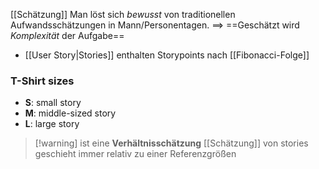 [[Schätzung]]
Man löst sich _bewusst_ von traditionellen Aufwandsschätzungen in Mann/Personentagen.
==> ==Geschätzt wird _Komplexität_ der Aufgabe== 

- [[User Story|Stories]] enthalten Storypoints nach [[Fibonacci-Folge]]

### T-Shirt sizes
- **S**: small story
- **M**: middle-sized story
- **L**: large story

> [!warning] ist eine **Verhältnisschätzung**
> [[Schätzung]] von stories geschieht immer relativ zu einer Referenzgrößen


